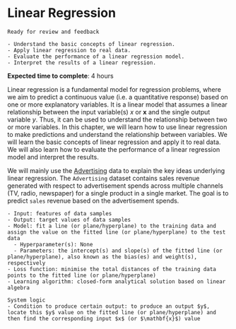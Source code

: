 # Linear Regression

```{admonition} Status
Ready for review and feedback
```

```{admonition} Objectives
- Understand the basic concepts of linear regression.
- Apply linear regression to real data.
- Evaluate the performance of a linear regression model.
- Interpret the results of a linear regression.
```

**Expected time to complete**: 4 hours

Linear regression is a fundamental model for regression problems, where we aim to predict a continuous value (i.e. a quantitative response) based on one or more explanatory variables. It is a linear model that assumes a linear relationship between the input variable(s) $x$ or $\mathbf{x}$ and the single output variable $y$. Thus, it can be used to understand the relationship between two or more variables. In this chapter, we will learn how to use linear regression to make predictions and understand the relationship between variables. We will learn the basic concepts of linear regression and apply it to real data. We will also learn how to evaluate the performance of a linear regression model and interpret the results.

We will mainly use the [Advertising](https://github.com/pykale/transparentML/blob/main/data/Advertising.csv) data to explain the key ideas underlying linear regression. The `Advertising` dataset contains sales revenue generated with respect to advertisement spends across multiple channels (TV, radio, newspaper) for a single product in a single market. The goal is to predict `sales` revenue based on the advertisement spends.

<!-- By analysing this dataset, we will try to answer the 7 following questions:

1. Is there a relationship between advertising budget and sales?
2. How strong is the relationship between advertising budget and sales?
3. Which media are associated with sales?
4. How large is the association between each medium and sales?
5. How accurately can we predict future sales?
6. Is the relationship linear?
7. Is there synergy among the advertising media? -->

```{admonition} Ingredients
- Input: features of data samples
- Output: target values of data samples
- Model: fit a line (or plane/hyperplane) to the training data and assign the value on the fitted line (or plane/hyperplane) to the test data
  - Hyperparameter(s): None
  - Parameters: the intercept(s) and slope(s) of the fitted line (or plane/hyperplane), also known as the bias(es) and weight(s), respectively
- Loss function: minimise the total distances of the training data points to the fitted line (or plane/hyperplane)
- Learning algorithm: closed-form analytical solution based on linear algebra
```

```{admonition} System transparency
System logic
- Condition to produce certain output: to produce an output $y$, locate this $y$ value on the fitted line (or plane/hyperplane) and then find the corresponding input $x$ (or $\mathbf{x}$) value
```

<!-- Generated by Copilot -->
<!-- This chapter introduces the linear regression model, which is the most common model used in statistics and machine learning. The l -->

<!-- parameters that must be estimated from the data is the same as the number of input variables. The linear regression model is also a linear model, meaning that the model output $y$ is a linear function of the model coefficients `(β)`. The linear regression model is a supervised learning model, meaning that it is trained on data that contains the input and output variables that we are interested in modelling. The linear regression model is a predictive modelling problem, meaning that we are interested in using the model to make predictions on new data. The linear regression model is a regression model, meaning that the output variable $y$ is a real value, such as a price or a probability. The linear regression model is a simple model, meaning that it has a small number of parameters, and is easy to interpret. The linear regression model is a closed-form model, meaning that the model can be fit directly without the use of iterative optimization algorithms. The linear regression model is a model that can be used for both regression and classification predictive modelling problems. The linear regression model is a model that can be used for both regression and classification predictive modelling problems. -->

<!-- - [Load Datasets](#Load-Datasets)
- [3.1 Simple Linear Regression](#3.1-Simple-Linear-Regression)
- [3.2 Multiple Linear Regression](#3.2-Multiple-Linear-Regression)
- [3.3 Other Considerations in the Regression Model](#3.3-Other-Considerations-in-the-Regression-Model) -->

